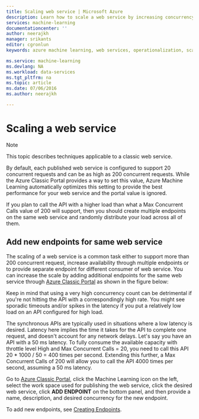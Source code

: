 ```yaml
---
title: Scaling web service | Microsoft Azure
description: Learn how to scale a web service by increasing concurrency and adding new endpoints.
services: machine-learning
documentationcenter: ''
author: neerajkh
manager: srikants
editor: cgronlun
keywords: azure machine learning, web services, operationalization, scaling, endpoint, concurrency

ms.service: machine-learning
ms.devlang: NA
ms.workload: data-services
ms.tgt_pltfrm: na
ms.topic: article
ms.date: 07/06/2016
ms.author: neerajkh

---
```

# Scaling a web service
> [!NOTE]
> This topic describes techniques applicable to a classic web service. 
> 
> 

By default, each published web service is configured to support 20 concurrent requests and can be as high as 200 concurrent requests. While the Azure Classic Portal provides a way to set this value, Azure Machine Learning automatically optimizes this setting to provide the best performance for your web service and the portal value is ignored. 

If you plan to call the API with a higher load than what a Max Concurrent Calls value of 200 will support, then you should create multiple endpoints on the same web service and randomly distribute your load across all of them.

## Add new endpoints for same web service
The scaling of a web service is a common task either to support more than 200 concurrent request, increase availability through multiple endpoints or to provide separate endpoint for different consumer of web service. You can increase the scale by adding additional endpoints for the same web service through [Azure Classic Portal](https://manage.windowsazure.com/) as shown in the figure below:

Keep in mind that using a very high concurrency count can be detrimental if you're not hitting the API with a correspondingly high rate. You might see sporadic timeouts and/or spikes in the latency if you put a relatively low load on an API configured for high load.

The synchronous APIs are typically used in situations where a low latency is desired. Latency here implies the time it takes for the API to complete one request, and doesn't account for any network delays. Let's say you have an API with a 50 ms latency. To fully consume the available capacity with throttle level High and Max Concurrent Calls = 20, you need to call this API 20 * 1000 / 50 = 400 times per second. Extending this further, a Max Concurrent Calls of 200 will allow you to call the API 4000 times per second, assuming a 50 ms latency.

Go to [Azure Classic Portal](https://manage.windowsazure.com/), click the Machine Learning icon on the left, select the work space used for publishing the web service, click the desired web service, click **ADD ENDPOINT** on the bottom panel, and then provide a name, description, and desired concurrency for the new endpoint.

To add new endpoints, see [Creating Endpoints](machine-learning-create-endpoint.md).

<!--Image references-->
[1]: ./media/machine-learning-scaling-webservice/machlearn-1.png
[2]: ./media/machine-learning-scaling-webservice/machlearn-2.png
